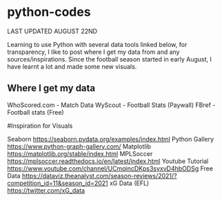 # python-codes

LAST UPDATED AUGUST 22ND

Learning to use Python with several data tools linked below, for transparency, I like to post where I get my data from and any sources/inspirations. Since the football season started in early August, I have learnt a lot and made some new visuals.


## Where I get my data 

WhoScored.com - Match Data 
WyScout - Football Stats  (Paywall)
FBref - Football stats (Free)

#Inspiration for Visuals

Seaborn          https://seaborn.pydata.org/examples/index.html 
Python Gallery   https://www.python-graph-gallery.com/ 
Matplotlib       https://matplotlib.org/stable/index.html 
MPLSoccer        https://mplsoccer.readthedocs.io/en/latest/index.html 
Youtube Tutorial https://www.youtube.com/channel/UCmqincDKps3syxvD4hbODSg 
Free Data        https://dataviz.theanalyst.com/season-reviews/2021/?competition_id=11&season_id=2021
xG Data (EFL)    https://twitter.com/xG_data
